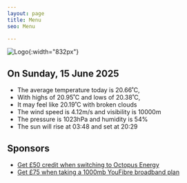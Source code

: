 ```yaml
---
layout: page
title: Menu
seo: Menu

---
```


![Logo](/images/logo.jpg){:width="832px"}

<!-- weather_marker starts -->
## On Sunday, 15 June 2025

- The average temperature today is 20.66˚C,
- With highs of 20.95˚C and lows of 20.38˚C,
- It may feel like 20.19˚C with broken clouds
- The wind speed is 4.12m/s and visibility is 10000m
- The pressure is 1023hPa and humidity is 54%
- The sun will rise at 03:48 and set at 20:29

<!-- weather_marker ends -->

## Sponsors

- [Get £50 credit when switching to Octopus Energy](https://bit.ly/3oD1nnS)
- [Get £75 when taking a 1000mb YouFibre broadband plan](https://aklam.io/91zWhU?)
